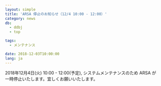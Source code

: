 ```yaml
---
layout: simple
title: 'ARSA 停止のお知らせ（12/4 10:00 - 12:00）'
category: news
db:
  - ddbj
  - top

tags:
  - メンテナンス

date: 2018-12-03T10:00:00
lang: ja
---
```


<p>2018年12月4日(火) 10:00 - 12:00(予定), システムメンテナンスのため ARSA が一時停止いたします。宜しくお願いいたします。</p>
